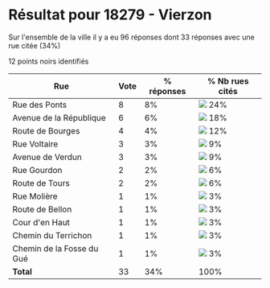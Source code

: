 # Résultat pour 18279 - Vierzon

Sur l'ensemble de la ville il y a eu 96 réponses dont 33 réponses avec une rue citée (34%)

12 points noirs identifiés

| Rue | Vote | % réponses | % Nb rues cités|
|-----|------|------------|----------------|
| Rue des Ponts | 8 | 8% | <img src="../../img/bar_24.gif" />&nbsp;24%|
| Avenue de la République | 6 | 6% | <img src="../../img/bar_18.gif" />&nbsp;18%|
| Route de Bourges | 4 | 4% | <img src="../../img/bar_12.gif" />&nbsp;12%|
| Rue Voltaire | 3 | 3% | <img src="../../img/bar_9.gif" />&nbsp;9%|
| Avenue de Verdun | 3 | 3% | <img src="../../img/bar_9.gif" />&nbsp;9%|
| Rue Gourdon | 2 | 2% | <img src="../../img/bar_6.gif" />&nbsp;6%|
| Route de Tours | 2 | 2% | <img src="../../img/bar_6.gif" />&nbsp;6%|
| Rue Molière | 1 | 1% | <img src="../../img/bar_3.gif" />&nbsp;3%|
| Route de Bellon | 1 | 1% | <img src="../../img/bar_3.gif" />&nbsp;3%|
| Cour d'en Haut | 1 | 1% | <img src="../../img/bar_3.gif" />&nbsp;3%|
| Chemin du Terrichon | 1 | 1% | <img src="../../img/bar_3.gif" />&nbsp;3%|
| Chemin de la Fosse du Gué | 1 | 1% | <img src="../../img/bar_3.gif" />&nbsp;3%|
| **Total** | 33 | 34% | 100%|
